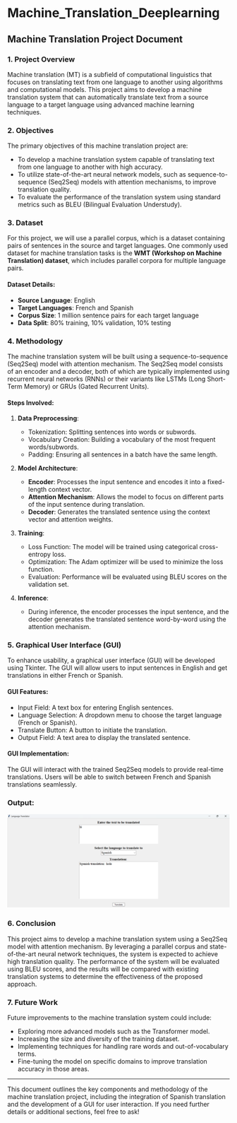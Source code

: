 # Machine_Translation_Deeplearning

## Machine Translation Project Document

### 1. Project Overview

Machine translation (MT) is a subfield of computational linguistics that focuses on translating text from one language to another using algorithms and computational models. This project aims to develop a machine translation system that can automatically translate text from a source language to a target language using advanced machine learning techniques.

### 2. Objectives

The primary objectives of this machine translation project are:

- To develop a machine translation system capable of translating text from one language to another with high accuracy.
- To utilize state-of-the-art neural network models, such as sequence-to-sequence (Seq2Seq) models with attention mechanisms, to improve translation quality.
- To evaluate the performance of the translation system using standard metrics such as BLEU (Bilingual Evaluation Understudy).

### 3. Dataset

For this project, we will use a parallel corpus, which is a dataset containing pairs of sentences in the source and target languages. One commonly used dataset for machine translation tasks is the **WMT (Workshop on Machine Translation) dataset**, which includes parallel corpora for multiple language pairs.

#### Dataset Details:

- **Source Language**: English
- **Target Languages**: French and Spanish
- **Corpus Size**: 1 million sentence pairs for each target language
- **Data Split**: 80% training, 10% validation, 10% testing

### 4. Methodology

The machine translation system will be built using a sequence-to-sequence (Seq2Seq) model with attention mechanism. The Seq2Seq model consists of an encoder and a decoder, both of which are typically implemented using recurrent neural networks (RNNs) or their variants like LSTMs (Long Short-Term Memory) or GRUs (Gated Recurrent Units).

#### Steps Involved:

1. **Data Preprocessing**:
   - Tokenization: Splitting sentences into words or subwords.
   - Vocabulary Creation: Building a vocabulary of the most frequent words/subwords.
   - Padding: Ensuring all sentences in a batch have the same length.

2. **Model Architecture**:
   - **Encoder**: Processes the input sentence and encodes it into a fixed-length context vector.
   - **Attention Mechanism**: Allows the model to focus on different parts of the input sentence during translation.
   - **Decoder**: Generates the translated sentence using the context vector and attention weights.

3. **Training**:
   - Loss Function: The model will be trained using categorical cross-entropy loss.
   - Optimization: The Adam optimizer will be used to minimize the loss function.
   - Evaluation: Performance will be evaluated using BLEU scores on the validation set.

4. **Inference**:
   - During inference, the encoder processes the input sentence, and the decoder generates the translated sentence word-by-word using the attention mechanism.

### 5. Graphical User Interface (GUI)

To enhance usability, a graphical user interface (GUI) will be developed using Tkinter. The GUI will allow users to input sentences in English and get translations in either French or Spanish. 

#### GUI Features:

- Input Field: A text box for entering English sentences.
- Language Selection: A dropdown menu to choose the target language (French or Spanish).
- Translate Button: A button to initiate the translation.
- Output Field: A text area to display the translated sentence.

#### GUI Implementation:

The GUI will interact with the trained Seq2Seq models to provide real-time translations. Users will be able to switch between French and Spanish translations seamlessly.
### Output:
![ADD OUTPUT](output.png)

### 6. Conclusion

This project aims to develop a machine translation system using a Seq2Seq model with attention mechanism. By leveraging a parallel corpus and state-of-the-art neural network techniques, the system is expected to achieve high translation quality. The performance of the system will be evaluated using BLEU scores, and the results will be compared with existing translation systems to determine the effectiveness of the proposed approach.

### 7. Future Work

Future improvements to the machine translation system could include:

- Exploring more advanced models such as the Transformer model.
- Increasing the size and diversity of the training dataset.
- Implementing techniques for handling rare words and out-of-vocabulary terms.
- Fine-tuning the model on specific domains to improve translation accuracy in those areas.

---

This document outlines the key components and methodology of the machine translation project, including the integration of Spanish translation and the development of a GUI for user interaction. If you need further details or additional sections, feel free to ask!
